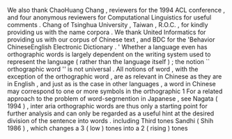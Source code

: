 We also thank ChaoHuang Chang , reviewers for the 1994 ACL conference , and four anonymous reviewers for Computational Linguistics for useful comments . 
Chang of Tsinghua University , Taiwan , R.O.C. , for kindly providing us with the name corpora . 
We thank United Informatics for providing us with our corpus of Chinese text , and BDC for the 'Behavior ChineseEnglish Electronic Dictionary . ' 
Whether a language even has orthographic words is largely dependent on the writing system used to represent the language ( rather than the language itself ) ; the notion `` orthographic word '' is not universal . 
All notions of word , with the exception of the orthographic word , are as relevant in Chinese as they are in English , and just as is the case in other languages , a word in Chinese may correspond to one or more symbols in the orthographic 1 For a related approach to the problem of word-segrnention in Japanese , see Nagata ( 1994 ) , inter aria 
orthographic words are thus only a starting point for further analysis and can only be regarded as a useful hint at the desired division of the sentence into words . 
including Third tones Sandhi ( Shih 1986 ) , which changes a 3 ( low ) tones into a 2 ( rising ) tones 